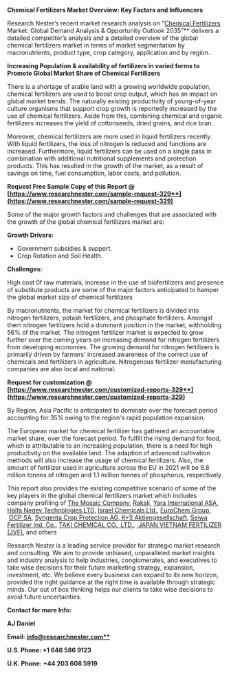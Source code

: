 ﻿**Chemical Fertilizers Market Overview: Key Factors and Influencers**

Research Nester’s recent market research analysis on “[Chemical Fertilizers](https://www.researchnester.com/reports/chemical-fertilizers-market/329) Market: Global Demand Analysis & Opportunity Outlook 2035”** delivers a detailed competitor’s analysis and a detailed overview of the global chemical fertilizers market in terms of market segmentation by macronutrients, product type, crop category, application and by region. 

**Increasing Population & availability of fertilizers in varied forms to Promote Global Market Share of Chemical Fertilizers** 

There is a shortage of arable land with a growing worldwide population, chemical fertilizers are used to boost crop output, which has an impact on global market trends. The naturally existing productivity of young-of-year culture organisms that support crop growth is reportedly increased by the use of chemical fertilizers. Aside from this, combining chemical and organic fertilizers increases the yield of cottonseeds, dried grains, and rice bran.

Moreover, chemical fertilizers are more used in liquid fertilizers recently. With liquid fertilizers, the loss of nitrogen is reduced and functions are increased. Furthermore, liquid fertilizers can be used on a single pass in combination with additional nutritional supplements and protection products. This has resulted in the growth of the market, as a result of savings on time, fuel consumption, labor costs, and pollution.

**Request Free Sample Copy of this Report @ [https://www.researchnester.com/sample-request-329**](https://www.researchnester.com/sample-request-329)**

Some of the major growth factors and challenges that are associated with the growth of the global chemical fertilizers market are:

**Growth Drivers:**

- Government subsidies & support.
- Crop Rotation and Soil Health.

**Challenges:**

High cost 0f raw materials, increase in the use of biofertilizers and presence of substitute products are some of the major factors anticipated to hamper the global market size of chemical fertilizers 

By macronutrients, the market for chemical fertilizers is divided into nitrogen fertilizers, potash fertilizers, and phosphate fertilizers. Amongst them nitrogen fertilizers hold a dominant position in the market, withholding 56% of the market. The nitrogen fertilizer market is expected to grow further over the coming years on increasing demand for nitrogen fertilizers from developing economies. The growing demand for nitrogen fertilizers is primarily driven by farmers' increased awareness of the correct use of chemicals and fertilizers in agriculture. Nitrogenous fertilizer manufacturing companies are also local and national.

**Request for customization @ [https://www.researchnester.com/customized-reports-329**](https://www.researchnester.com/customized-reports-329)**

By Region, Asia Pacific is anticipated to dominate over the forecast period accounting for 35% owing to the region's rapid population expansion. 

The European market for chemical fertilizer has gathered an accountable market share, over the forecast period. To fulfill the rising demand for food, which is attributable to an increasing population, there is a need for high productivity on the available land. The adaption of advanced cultivation methods will also increase the usage of chemical fertilizers. Also, the amount of fertilizer used in agriculture across the EU in 2021 will be 9.8 million tonnes of nitrogen and 1.1 million tonnes of phosphorus, respectively.

This report also provides the existing competitive scenario of some of the key players in the global chemical fertilizers market which includes company profiling of [The Mosaic Company](https://mosaicco.com/privacy-policy), [Rakali](https://www.uralkali.com/?utm_source=google.com&utm_medium=organic&utm_campaign=google.com&utm_referrer=google.com), [Yara International ASA](https://www.yara.com/), [Haifa Negev Technologies LTD](https://www.haifa-group.com/), [Israel Chemicals Ltd.](https://www.icl-group.com/privacy-policy/), [EuroChem Group](https://www.eurochemgroup.com/),  [OCP SA](https://www.ocpgroup.ma/terms-of-use), [Syngenta Crop Protection AG](https://www.syngenta.com/en/privacy-statement),[ K+S Aktiengesellschaft](https://www.kpluss.com/en-us/), [Seiwa Fertilizer Ind. Co.](http://www.shk-net.co.jp/en/about/), [TAKI CHEMICAL CO., LTD.](https://www.takichem.co.jp/eng/company/history.html), [ JAPAN VIETNAM FERTILIZER (JVF)](https://jvf.com.vn/en/contact.html), and others 

Research Nester is a leading service provider for strategic market research and consulting. We aim to provide unbiased, unparalleled market insights and industry analysis to help industries, conglomerates, and executives to take wise decisions for their future marketing strategy, expansion, investment, etc. We believe every business can expand to its new horizon, provided the right guidance at the right time is available through strategic minds. Our out of box thinking helps our clients to take wise decisions to avoid future uncertainties.

**Contact for more Info:**

**AJ Daniel**

**Email: [info@researchnester.com**](mailto:info@researchnester.com)**

**U.S. Phone: +1 646 586 9123** 

**U.K. Phone: +44 203 608 5919**


